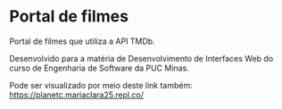 # Portal de filmes 

Portal de filmes que utiliza a API TMDb. 

Desenvolvido para a matéria de Desenvolvimento de Interfaces Web do curso de Engenharia de Software da PUC Minas.

Pode ser visualizado por meio deste link também: https://planetc.mariaclara25.repl.co/
